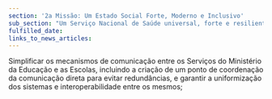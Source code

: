 ```yaml
---
section: '2a Missão: Um Estado Social Forte, Moderno e Inclusivo'
sub_section: "Um Serviço Nacional de Saúde universal, forte e resiliente"
fulfilled_date:
links_to_news_articles:
---
```


Simplificar os mecanismos de comunicação entre os Serviços do Ministério da Educação e as Escolas, incluindo a criação de um ponto de coordenação da comunicação direta para evitar redundâncias, e garantir a uniformização dos sistemas e interoperabilidade entre os mesmos;
